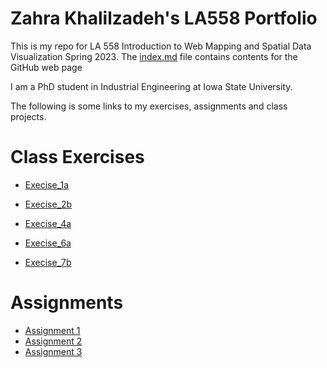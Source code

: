 # Zahra Khalilzadeh's LA558 Portfolio
This is my repo for LA 558 Introduction to Web Mapping and Spatial Data Visualization Spring 2023. The [index.md](index.md) file contains contents for the GitHub web page 

I am a PhD student in Industrial Engineering at Iowa State University.

The following is some links to my exercises, assignments and class projects.


# Class Exercises
* [Execise_1a](Assignment1/Ex1a.md)

* [Execise_2b](exercises/ex2b.md)

* [Execise_4a](Rexcersises/ex4a.md)

* [Execise_6a](Exercise6a/Exercise6a.md)

* [Execise_7b](Exercise7b/ex7b.html)


# Assignments
* [Assignment 1](assignments/Assignment1/Assignment1all3Sections.html)
* [Assignment 2](assignment2/assignment2.md)
* [Assignment 3](assignment3/assignment3.md)

